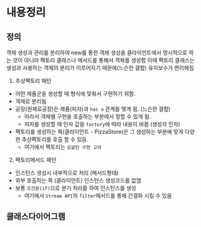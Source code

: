 # 내용정리

## 정의
객체 생성과 관리를 분리하여 new를 통한 객체 생성을 클라이언트에서 명시적으로 하는 것이 아니라
팩토리 클래스나 메서드를 통해서 객체를 생성함
이때 팩토리 클래스는 생성과 사용하는 객체의 분리가 이루어지기 때문에(느슨한 결합) 유지보수가 편리해짐

1. 추상팩토리 패턴
 - 어떤 제품군을 생성할 때 형식에 맞춰서 구현하기 위함. 
 - 객체로 분리됨
 - 공장(원재료공장)은 제품(피자)과 `has a` 관계를 맺게 됨. (느슨한 결합)
    - 따라서 객체별 구현을 호출하는 부분에서 정할 수 있게 됨.
    - 피자를 생성할 때 인자 값을 `factory`에 따라 내용이 바뀜 (생성자 인자)
 - 팩토리를 생성하는 쪽(클라이언트 - PizzaStore)은 그 생성하는 부분에 맞게 다양한 추상팩토리를 호출 할 수 있음.
    - 여기에서 팩토리는 `싱글턴 구현 고려`
   
 
2. 팩토리메서드 패턴
 - 인스턴스 생성시 내부적으로 처리 (메서드형태)
 - 외부 호출하는 쪽 (클라이언트) 인스턴스 생성코드를 없앰
 - 보통 `조건문(if)`으로 분기 처리를 하여 인스턴스를 생성
    - 여기에서 `Stream API`의 `filter`메서드를 통해 간결화 시킬 수 있음
 

## 클래스다이어그램

